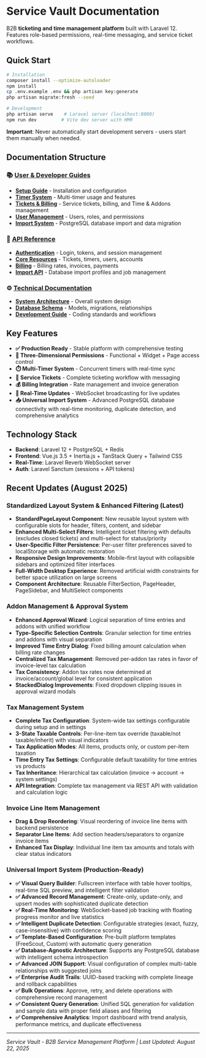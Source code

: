 # Service Vault Documentation

B2B **ticketing and time management platform** built with Laravel 12. Features role-based permissions, real-time messaging, and service ticket workflows.

## Quick Start

```bash
# Installation
composer install --optimize-autoloader
npm install
cp .env.example .env && php artisan key:generate
php artisan migrate:fresh --seed

# Development
php artisan serve    # Laravel server (localhost:8000)
npm run dev         # Vite dev server with HMR
```

**Important**: Never automatically start development servers - users start them manually when needed.

## Documentation Structure

### 📚 [User & Developer Guides](guides/)
- **[Setup Guide](guides/setup.md)** - Installation and configuration
- **[Timer System](guides/timers.md)** - Multi-timer usage and features
- **[Tickets & Billing](guides/tickets-billing.md)** - Service tickets, billing, and Time & Addons management
- **[User Management](guides/users-permissions.md)** - Users, roles, and permissions
- **[Import System](guides/import.md)** - PostgreSQL database import and data migration

### 🔧 [API Reference](api/)
- **[Authentication](api/auth.md)** - Login, tokens, and session management
- **[Core Resources](api/resources.md)** - Tickets, timers, users, accounts
- **[Billing](api/billing.md)** - Billing rates, invoices, payments
- **[Import API](api/import.md)** - Database import profiles and job management

### ⚙️ [Technical Documentation](technical/)
- **[System Architecture](technical/architecture.md)** - Overall system design
- **[Database Schema](technical/database.md)** - Models, migrations, relationships
- **[Development Guide](technical/development.md)** - Coding standards and workflows

## Key Features

- **✅ Production Ready** - Stable platform with comprehensive testing
- **🔐 Three-Dimensional Permissions** - Functional + Widget + Page access control
- **⏱️ Multi-Timer System** - Concurrent timers with real-time sync
- **🎫 Service Tickets** - Complete ticketing workflow with messaging
- **💰 Billing Integration** - Rate management and invoice generation
- **📱 Real-Time Updates** - WebSocket broadcasting for live updates
- **📥 Universal Import System** - Advanced PostgreSQL database connectivity with real-time monitoring, duplicate detection, and comprehensive analytics

## Technology Stack

- **Backend**: Laravel 12 + PostgreSQL + Redis
- **Frontend**: Vue.js 3.5 + Inertia.js + TanStack Query + Tailwind CSS
- **Real-Time**: Laravel Reverb WebSocket server
- **Auth**: Laravel Sanctum (sessions + API tokens)

## Recent Updates (August 2025)

### Standardized Layout System & Enhanced Filtering (Latest)
- **StandardPageLayout Component**: New reusable layout system with configurable slots for header, filters, content, and sidebar
- **Enhanced Multi-Select Filters**: Intelligent ticket filtering with defaults (excludes closed tickets) and multi-select for status/priority
- **User-Specific Filter Persistence**: Per-user filter preferences saved to localStorage with automatic restoration
- **Responsive Design Improvements**: Mobile-first layout with collapsible sidebars and optimized filter interfaces
- **Full-Width Desktop Experience**: Removed artificial width constraints for better space utilization on large screens
- **Component Architecture**: Reusable FilterSection, PageHeader, PageSidebar, and MultiSelect components

### Addon Management & Approval System
- **Enhanced Approval Wizard**: Logical separation of time entries and addons with unified workflow
- **Type-Specific Selection Controls**: Granular selection for time entries and addons with visual separation
- **Improved Time Entry Dialog**: Fixed billing amount calculation when billing rate changes
- **Centralized Tax Management**: Removed per-addon tax rates in favor of invoice-level tax calculation
- **Tax Consistency**: Addon tax rates now determined at invoice/account/global level for consistent application
- **StackedDialog Improvements**: Fixed dropdown clipping issues in approval wizard modals

### Tax Management System
- **Complete Tax Configuration**: System-wide tax settings configurable during setup and in settings
- **3-State Taxable Controls**: Per-line-item tax override (taxable/not taxable/inherit) with visual indicators
- **Tax Application Modes**: All items, products only, or custom per-item taxation
- **Time Entry Tax Settings**: Configurable default taxability for time entries vs products
- **Tax Inheritance**: Hierarchical tax calculation (invoice → account → system settings)
- **API Integration**: Complete tax management via REST API with validation and calculation logic

### Invoice Line Item Management
- **Drag & Drop Reordering**: Visual reordering of invoice line items with backend persistence
- **Separator Line Items**: Add section headers/separators to organize invoice items
- **Enhanced Tax Display**: Individual line item tax amounts and totals with clear status indicators

### Universal Import System (Production-Ready)  
- **✅ Visual Query Builder**: Fullscreen interface with table hover tooltips, real-time SQL preview, and intelligent filter validation
- **✅ Advanced Record Management**: Create-only, update-only, and upsert modes with sophisticated duplicate detection
- **✅ Real-Time Monitoring**: WebSocket-based job tracking with floating progress monitor and live statistics
- **✅ Intelligent Duplicate Detection**: Configurable strategies (exact, fuzzy, case-insensitive) with confidence scoring
- **✅ Template-Based Configuration**: Pre-built platform templates (FreeScout, Custom) with automatic query generation
- **✅ Database-Agnostic Architecture**: Supports any PostgreSQL database with intelligent schema introspection
- **✅ Advanced JOIN Support**: Visual configuration of complex multi-table relationships with suggested joins
- **✅ Enterprise Audit Trails**: UUID-based tracking with complete lineage and rollback capabilities
- **✅ Bulk Operations**: Approve, retry, and delete operations with comprehensive record management
- **✅ Consistent Query Generation**: Unified SQL generation for validation and sample data with proper field aliases and filtering
- **✅ Comprehensive Analytics**: Import dashboard with trend analysis, performance metrics, and duplicate effectiveness

---

*Service Vault - B2B Service Management Platform | Last Updated: August 22, 2025*